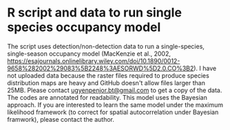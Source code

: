 # R script and data to run single species occupancy model

The script uses detection/non-detection data to run a single-species, single-season occupancy model (MacKenzie et al., 2002, https://esajournals.onlinelibrary.wiley.com/doi/10.1890/0012-9658%282002%29083%5B2248%3AESORWD%5D2.0.CO%3B2).
I have not uploaded data because the raster files required to produce species distribution maps are heavy and GitHub doesn't allow files larger than 25MB.
Please contact ugyenpenjor.bt@gmail.com to get a copy of the data. 
The codes are annotated for readability. This model uses the Bayesian approach.
If you are interested to learn the same model under the maximum likelihood framework (to correct for spatial autocorrelation under Bayesian framwork), please contact the author.

